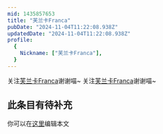 ```yaml
---
mid: 1435857653
title: "芙兰卡Franca"
pubDate: "2024-11-04T11:22:08.938Z"
updatedDate: "2024-11-04T11:22:08.938Z"
profile:
  {
    Nickname: ["芙兰卡Franca"],
  }
---
```


关注[芙兰卡Franca](https://space.bilibili.com/1435857653)谢谢喵~ 关注[芙兰卡Franca](https://space.bilibili.com/1435857653)谢谢喵~

## 此条目有待补充
你可以在[这里](https://github.com/Yuhanawa/VTuber.ICU/edit/master/src/content/v/芙兰卡Franca/index.md)编辑本文
